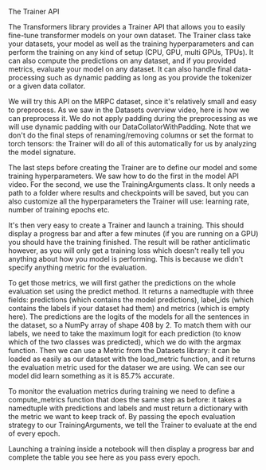 The Trainer API

The Transformers library provides a Trainer API that allows you to easily fine-tune transformer models on your own dataset. The Trainer class take your datasets, your model as well as the training hyperparameters and can perform the training on any kind of setup (CPU, GPU, multi GPUs, TPUs). It can also compute the predictions on any dataset, and if you provided metrics, evaluate your model on any dataset. It can also handle final data-processing such as dynamic padding as long as you provide the tokenizer or a given data collator.

We will try this API on the MRPC dataset, since it's relatively small and easy to preprocess. As we saw in the Datasets overview video, here is how we can preprocess it. We do not apply padding during the preprocessing as we will use dynamic padding with our DataCollatorWithPadding. Note that we don't do the final steps of renaming/removing columns or set the format to torch tensors: the Trainer will do all of this automatically for us by analyzing the model signature.

The last steps before creating the Trainer are to define our model and some training hyperparameters. We saw how to do the first in the model API video. For the second, we use the TrainingArguments class. It only needs a path to a folder where results and checkpoints will be saved, but you can also customize all the hyperparameters the Trainer will use: learning rate, number of training epochs etc.

It's then very easy to create a Trainer and launch a training. This should display a progress bar and after a few minutes (if you are running on a GPU) you should have the training finished. The result will be rather anticlimatic however, as you will only get a training loss which doesn't really tell you anything about how you model is performing. This is because we didn't specify anything metric for the evaluation.

To get those metrics, we will first gather the predictions on the whole evaluation set using the predict method. It returns a namedtuple with three fields: predictions (which contains the model predictions), label_ids (which contains the labels if your dataset had them) and metrics (which is empty here). The predictions are the logits of the models for all the sentences in the dataset, so a NumPy array of shape 408 by 2. To match them with our labels, we need to take the maximum logit for each prediction (to know which of the two classes was predicted), which we do with the argmax function. Then we can use a Metric from the Datasets library: it can be loaded as easily as our dataset with the load_metric function, and it returns the evaluation metric used for the dataser we are using. We can see our model did learn something as it is 85.7% accurate.

To monitor the evaluation metrics during training we need to define a compute_metrics function that does the same step as before: it takes a namedtuple with predictions and labels and must return a dictionary with the metric we want to keep track of. By passing the epoch evaluation strategy to our TrainingArguments, we tell the Trainer to evaluate at the end of every epoch.

Launching a training inside a notebook will then display a progress bar and complete the table you see here as you pass every epoch.